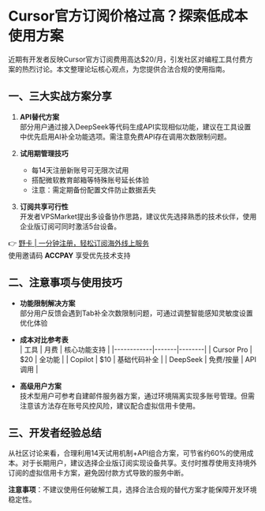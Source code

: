 # Cursor官方订阅价格过高？探索低成本使用方案

近期有开发者反映Cursor官方订阅费用高达$20/月，引发社区对编程工具付费方案的热烈讨论。本文整理论坛核心观点，为您提供合法合规的使用指南。

## 一、三大实战方案分享

1. **API替代方案**  
   部分用户通过接入DeepSeek等代码生成API实现相似功能，建议在工具设置中优先启用AI补全功能选项。需注意免费API存在调用次数限制问题。

2. **试用期管理技巧**  
   - 每14天注册新账号可无限次试用
   - 搭配微软教育邮箱等特殊账号延长体验
   - 注意：需定期备份配置文件防止数据丢失

3. **订阅共享可行性**  
   开发者VPSMarket提出多设备协作思路，建议优先选择熟悉的技术伙伴，使用企业版订阅可同时激活5台设备。

👉 [野卡 | 一分钟注册，轻松订阅海外线上服务](https://bbtdd.com/yeka)  
使用邀请码 **ACCPAY** 享受优先技术支持

## 二、注意事项与使用技巧

- **功能限制解决方案**  
  部分用户反馈会遇到Tab补全次数限制问题，可通过调整智能感知灵敏度设置优化体验

- **成本对比参考表**  
  | 工具         | 月费    | 核心功能支持 |
  |------------|-------|--------|
  | Cursor Pro | $20   | 全功能    |
  | Copilot    | $10   | 基础代码补全 |
  | DeepSeek   | 免费/按量 | API调用  |

- **高级用户方案**  
  技术型用户可参考自建邮件服务器方案，通过环境隔离实现多账号管理。但需注意该方法存在账号风控风险，建议配合虚拟信用卡使用。

## 三、开发者经验总结

从社区讨论来看，合理利用14天试用机制+API组合方案，可节省约60%的使用成本。对于长期用户，建议选择企业版订阅实现设备共享。支付时推荐使用支持境外订阅的虚拟信用卡方案，避免因付款方式导致的服务中断。

**注意事项**：不建议使用任何破解工具，选择合法合规的替代方案才能保障开发环境稳定性。